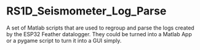 # RS1D_Seismometer_Log_Parse
A set of Matlab scripts that are used to regroup and parse the logs created by the ESP32 Feather datalogger. They could be turned into a Matlab App or a pygame script to turn it into a GUI simply.
